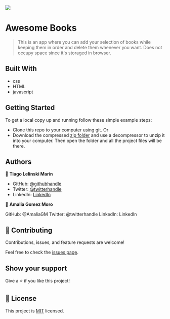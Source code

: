 ![](https://img.shields.io/badge/Microverse-blueviolet)

# Awesome Books

>This is an app where you can add your selection of books while keeping them in order and delete them whenever you want.  Does not occupy space since it's storaged in browser. 


## Built With

- css
- HTML
- javascript


## Getting Started

To get a local copy up and running follow these simple example steps:

- Clone this repo to your computer using git.
Or
- Download the compressed [zip folder](https://github.com/AmaliaGM/AwesomeBooks/archive/refs/heads/master.zip) and use a decompressor to unzip it into your computer. Then open the folder and all the project files will be there.


## Authors

👤 **Tiago Lelinski Marin**

- GitHub: [@githubhandle](https://github.com/Tiago-Lelinski-Marin)
- Twitter: [@twitterhandle](https://twitter.com/LelinskiMarin)
- LinkedIn: [LinkedIn](https://www.linkedin.com/in/tiago-lelinski-marin/)

👤 **Amalia Gomez Moro**

GitHub: @AmaliaGM
Twitter: @twitterhandle
LinkedIn: LinkedIn

## 🤝 Contributing

Contributions, issues, and feature requests are welcome!

Feel free to check the [issues page](../../issues/).

## Show your support

Give a ⭐️ if you like this project!

## 📝 License

This project is [MIT](./MIT.md) licensed.
